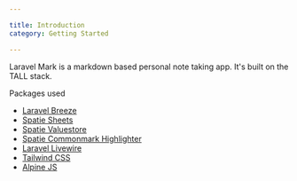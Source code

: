 ```yaml
---

title: Introduction
category: Getting Started

---
```


Laravel Mark is a markdown based personal note taking app. It's built on the TALL stack.

Packages used

- [Laravel Breeze](https://laravel.com/docs/8.x/starter-kits#laravel-breeze)
- [Spatie Sheets](https://github.com/spatie/sheets)
- [Spatie Valuestore](https://github.com/spatie/valuestore)
- [Spatie Commonmark Highlighter](https://github.com/spatie/commonmark-highlighter)
- [Laravel Livewire](https://laravel-livewire.com)
- [Tailwind CSS](https://github.com/tailwindlabs/tailwindcss)
- [Alpine JS](https://github.com/alpinejs/alpine/)

